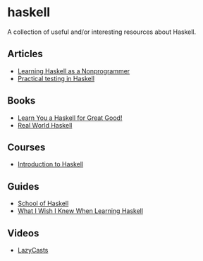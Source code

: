 # haskell

A collection of useful and/or interesting resources about Haskell.

## Articles

- [Learning Haskell as a
  Nonprogrammer](https://superginbaby.wordpress.com/2014/11/18/learning-haskell-as-a-nonprogrammer/)
- [Practical testing in
  Haskell](http://jaspervdj.be/posts/2015-03-13-practical-testing-in-haskell.html)

## Books

- [Learn You a Haskell for Great Good!](http://learnyouahaskell.com/chapters)
- [Real World Haskell](http://book.realworldhaskell.org/read/)

## Courses

- [Introduction to Haskell](http://www.seas.upenn.edu/~cis194/)

## Guides

- [School of Haskell](https://www.fpcomplete.com/school)
- [What I Wish I Knew When Learning Haskell](http://dev.stephendiehl.com/hask/)

## Videos

- [LazyCasts](https://www.youtube.com/channel/UCpMQKdt2SB4PCFl65M1pUug)

